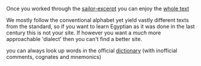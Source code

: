 Once you worked through the [sailor-excerpt](sailor-excerpt) you can enjoy the [whole text](https://raw.githubusercontent.com/pannous/hieros/master/texts/Sailor.translated.txt)  

We mostly follow the conventional alphabet yet yield vastly different texts from the standard, so if you want to learn Egyptian as it was done in the last century this is not your site. If however you want a *much* more approachable 'dialect' then you can't find a better site.  

you can always look up words in the official [dictionary](https://hieroglyph-keyboard.herokuapp.com/) (with inofficial comments, cognates and mnemonics)  
